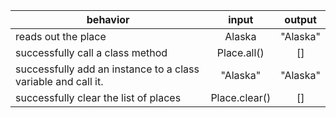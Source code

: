 | behavior |  input   |  output  |
|----------|:--------:|:--------:|
|reads out the place| Alaska | "Alaska" |
|successfully call a class method| Place.all()| [] |
|successfully add an instance to a class variable and call it.|"Alaska"|"Alaska"|
|successfully clear the list of places|Place.clear()| [] |
